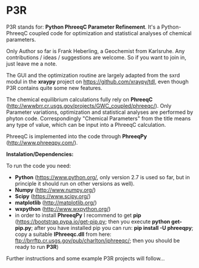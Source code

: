 # P3R
P3R stands for: **Python PhreeqC Parameter Refinement**. It's a Python-PhreeqC coupled code for optimization and statistical analyses of chemical parameters. 

Only Author so far is Frank Heberling, a Geochemist from Karlsruhe. Any contributions / ideas / suggestions are welcome. So if you want to join in, just leave me a note.

The GUI and the optimization routine are largely adapted from the sxrd modul in the **xraypy** project on https://github.com/xraypy/tdl, even though P3R contains quite some new features.

The chemical equilibrium calculations fully rely on **PhreeqC** (http://wwwbrr.cr.usgs.gov/projects/GWC_coupled/phreeqc/). Only Parameter variations, optimization and statistical analyses are performed by phyton code. Correspondingly "Chemical Parameters" from the title means any type of value, which can be input into a PhreeqC calculation.

PhreeqC is implemented into the code through **PhreeqPy** (http://www.phreeqpy.com/).

**Instalation/Dependencies:**

To run the code you need: 
   *  **Python** (https://www.python.org/,  only version 2.7 is used so far, but in principle it should run on other versions as well).
   *  **Numpy** (http://www.numpy.org/)
   *  **Scipy** (https://www.scipy.org/)
   *  **matplotlib** (http://matplotlib.org/)
   *  **wxpython** (http://www.wxpython.org/)
   * in order to install **PhreeqPy** I recommend to get **pip** (https://bootstrap.pypa.io/get-pip.py; then you execute **python get-pip.py**; after you have installed pip you can run: **pip install -U phreeqpy**; copy a suitable **IPhreeqc.dll** from here: ftp://brrftp.cr.usgs.gov/pub/charlton/iphreeqc/; then you should be ready to run **P3R**)
    
Further instructions and some example P3R projects will follow...


